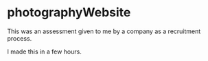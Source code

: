 # photographyWebsite

This was an assessment given to me by a company as a recruitment process.

I made this in a few hours.
